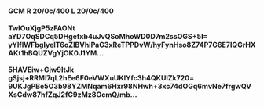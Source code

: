 #### GCM R 20/0c/400 L 20/0c/400
**TwlOuXjgP5zFAONt**<br/>**aYD7OqSDCq5DHgefxb4uJvQSoMhoWD0D7m2ssOGS+5I=**<br/>**yYIflWFbgIyelT6oZlBVhiPaG3xReTPPDvW/hyFynHso8Z74P7G6E7lQGrHXAKt1hBQUZVgYjOK0J1YM...**<br/><br/>
**5HAVEiw+Gjw9ItJk**<br/>**gSjsj+RRMI7qL2hEe6F0eVWXuUKlYfc3h4QKUlZk720=**<br/>**9UKJgPBe5O3b98YZMNqam6Hxr98NHwh+3xc74dOGq6mvNe7frgwQVXsCdw87hfZqJ2fC9zMz8OcmQ/mb...**